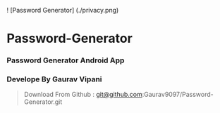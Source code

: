 ! [Password Generator] (./privacy.png) 
# Password-Generator

### Password Generator Android App 
### Develope By Gaurav Vipani
> Download From Github : git@github.com:Gaurav9097/Password-Generator.git
